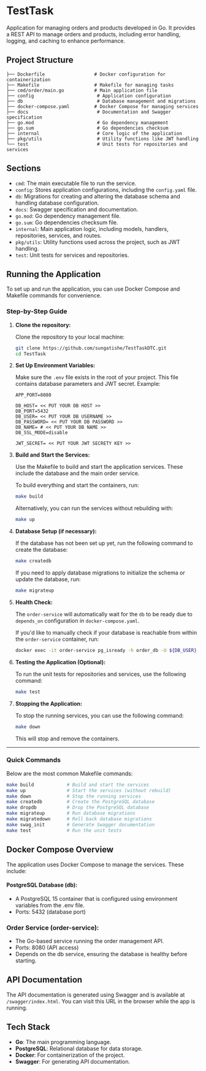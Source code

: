 # TestTask

Application for managing orders and products developed in Go. It provides a REST API to manage orders and products, including error handling, logging, and caching to enhance performance.

## Project Structure

```plaintext
├── Dockerfile                  # Docker configuration for containerization
├── Makefile                    # Makefile for managing tasks
├── cmd/order/main.go           # Main application file
├── config                       # Application configuration
├── db                           # Database management and migrations
├── docker-compose.yaml         # Docker Compose for managing services
├── docs                         # Documentation and Swagger specification
├── go.mod                       # Go dependency management
├── go.sum                       # Go dependencies checksum
├── internal                     # Core logic of the application
├── pkg/utils                    # Utility functions like JWT handling
└── test                         # Unit tests for repositories and services
```

## Sections
- `cmd`: The main executable file to run the service.
- `config`: Stores application configurations, including the `config.yaml` file.
- `db`: Migrations for creating and altering the database schema and handling database configuration.
- `docs`: Swagger specification and documentation.
- `go.mod`: Go dependency management file.
- `go.sum`: Go dependencies checksum file.
- `internal`: Main application logic, including models, handlers, repositories, services, and routes.
- `pkg/utils`: Utility functions used across the project, such as JWT handling.
- `test`: Unit tests for services and repositories.


## Running the Application

To set up and run the application, you can use Docker Compose and Makefile commands for convenience.

### Step-by-Step Guide

1. **Clone the repository:**

   Clone the repository to your local machine:
    ```bash
    git clone https://github.com/sungatishe/TestTaskDTC.git
    cd TestTask
    ```

2. **Set Up Environment Variables:**

   Make sure the `.env` file exists in the root of your project. This file contains database parameters and JWT secret. Example:

    ```dotenv
    APP_PORT=8080

    DB_HOST= << PUT YOUR DB HOST >>
    DB_PORT=5432
    DB_USER= << PUT YOUR DB USERNAME >>
    DB_PASSWORD= << PUT YOUR DB PASSWORD >>
    DB_NAME= # << PUT YOUR DB NAME >>
    DB_SSL_MODE=disable

    JWT_SECRET= << PUT YOUR JWT SECRETY KEY >>
    ```

3. **Build and Start the Services:**

   Use the Makefile to build and start the application services. These include the database and the main order service.

   To build everything and start the containers, run:
    ```bash
    make build
    ```

   Alternatively, you can run the services without rebuilding with:
    ```bash
    make up
    ```

4. **Database Setup (if necessary):**

   If the database has not been set up yet, run the following command to create the database:
    ```bash
    make createdb
    ```

   If you need to apply database migrations to initialize the schema or update the database, run:
    ```bash
    make migrateup
    ```

5. **Health Check:**

   The `order-service` will automatically wait for the `db` to be ready due to `depends_on` configuration in `docker-compose.yaml`.

   If you'd like to manually check if your database is reachable from within the `order-service` container, run:
    ```bash
    docker exec -it order-service pg_isready -h order_db -U ${DB_USER} -d ${DB_NAME}
    ```

6. **Testing the Application (Optional):**

   To run the unit tests for repositories and services, use the following command:
    ```bash
    make test
    ```

7. **Stopping the Application:**

   To stop the running services, you can use the following command:
    ```bash
    make down
    ```

   This will stop and remove the containers.

---

### Quick Commands

Below are the most common Makefile commands:

```bash
make build            # Build and start the services
make up               # Start the services (without rebuild)
make down             # Stop the running services
make createdb         # Create the PostgreSQL database
make dropdb           # Drop the PostgreSQL database
make migrateup        # Run database migrations
make migratedown      # Roll back database migrations
make swag_init        # Generate Swagger documentation
make test             # Run the unit tests
```
## Docker Compose Overview
The application uses Docker Compose to manage the services. These include:

#### PostgreSQL Database (db):

- A PostgreSQL 15 container that is configured using environment variables from the .env file.
- Ports: 5432 (database port)

### Order Service (order-service):

- The Go-based service running the order management API.
- Ports: 8080 (API access)
- Depends on the db service, ensuring the database is healthy before starting.

## API Documentation
The API documentation is generated using Swagger and is available at `/swagger/index.html`. You can visit this URL in the browser while the app is running.

## Tech Stack

- **Go**: The main programming language.
- **PostgreSQL**: Relational database for data storage.
- **Docker**: For containerization of the project.
- **Swagger**: For generating API documentation.
